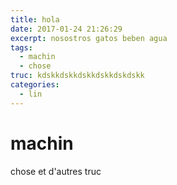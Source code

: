 ```yaml
---
title: hola
date: 2017-01-24 21:26:29
excerpt: nosostros gatos beben agua
tags:
  - machin
  - chose
truc: kdskkdskkdskkdskkdskdskk
categories:
  - lin
---
```

# machin

chose et d'autres truc
